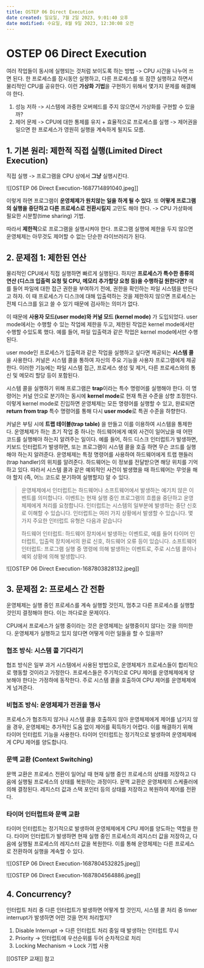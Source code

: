 ```yaml
---
title: OSTEP 06 Direct Execution
date created: 일요일, 7월 2일 2023, 9:01:40 오후
date modified: 수요일, 8월 9일 2023, 12:30:08 오전
---
```

# OSTEP 06 Direct Execution

여러 작업들이 동시에 실행되는 것처럼 보이도록 하는 방법 -> CPU 시간을 나누어 쓰면 된다. 한 프로세스를 잠시동안 실행하고, 다른 프로세스를 또 잠깐 실행하고 하면서 물리적인 CPU를 공유한다. 
이런 **가상화 기법**을 구현하기 위해서 몇가지 문제를 해결해야 한다.

1. 성능 저하 -> 시스템에 과중한 오버헤드를 주지 않으면서 가상화를 구현할 수 있을까?
2. 제어 문제 -> CPU에 대한 통제를 유지 + 효율적으로 프로세스를 실행 -> 제어권을 일으면 한 프로세스가 영원히 실행을 계속하게 될지도 모름.

## 1. 기본 원리: 제한적 직접 실행(Limited Direct Execution)

직접 실행 -> 프로그램을 CPU 상에서 **그냥** 실행시킨다. 

![[OSTEP 06 Direct Execution-1687714891040.jpeg]]

이렇게 하면 프로그램이 **운영체제가 원치않는 일을 하게 될 수 있다**.
또 **어떻게 프로그램의 실행을 중단하고 다른 프로세스로 전환시킬지** 고민도 해야 한다. -> CPU 가상화에 필요한 시분할(time sharing) 기법.

따라서 **제한적**으로 프로그램을 실행시켜야 한다. 프로그램 실행에 제한을 두지 않으면 운영체제는 아무것도 제어할 수 없는 단순한 라이브러리가 된다.

## 2. 문제점 1: 제한된 연산

물리적인 CPU에서 직접 실행하면 빠르게 실행된다. 하지만 **프로세스가 특수한 종류의 연산 (디스크 입출력 요청 및 CPU, 메모리 추가할당 요청 등)을 수행하길 원한다면?**
예를 들어  파일에 대한 접근 권한을 부여하기 전에, 권한을 확인하는 파일 시스템을 만든다고 하자. 이 때 프로세스가 디스크에 대해 입출력하는 것을 제한하지 않으면 프로세스는 전체 디스크를 읽고 쓸 수 있기 때문에 검사하는 의미가 없다.

이 때문에 **사용자 모드(user mode)와 커널 모드 (kernel mode)** 가 도입되었다.
user mode에서는 수행할 수 있는 작업에 제한을 두고, 제한된 작업은 kernel mode에서만 수행할 수있도록 했다. 예를 들어, 파일 입출력과 같은 작업은 kernel mode에서만 수행된다.

user mode인 프로세스가 입출력과 같은 작업을 실행하고 싶다면 제공되는 **시스템 콜**을 사용한다. 커널은 시스템 콜을 통하여 자신의 주요 기능을 사용자 프로그램에게 제공한다. 이러한 기능에는 파일 시스템 접근, 프로세스 생성 및 제거, 다른 프로세스와의 통신 및 메모리 할당 등이 포함된다.

시스템 콜을 실행하기 위해 프로그램은 **trap**이라는 특수 명령어를 실행해야 한다. 이 명령어는 커널 안으로 분기하는 동시에 **kernel mode**로 현재 특권 수준을 상향 조정한다.
이렇게 kernel mode로 진입하면 운영체제는 모든 명령어를 실행할 수 있고, 완료되면 **return from trap** 특수 명령어를 통해 다시 **user mode**로 특권 수준을 하향한다.

커널은 부팅 시에 **트랩 테이블(trap table)** 을 만들고 이를 이용하여 시스템을 통제한다. 운영체제가 하는 초기 작업 중 하나는 하드웨어에게 예외 사건이 일어났을 때 어떤 코드를 실행해야 하는지 알려주는 일이다. 예를 들어, 하드 디스크 인터럽트가 발생하면, 키보드 인터럽트가 발생하면, 또는 프로그램이 시스템 콜을 호출 하면 무슨 코드를 실행해야 하는지 알려준다. 운영체제는 특정 명령어를 사용하여 하드웨어에게 트랩 핸들러(trap handler)의 위치를 알려준다. 하드웨어는 이 정보를 전달받으면 해당 위치를 기억하고 있다. 따라서 시스템 콜과 같은 예외적인 사건이 발생했을 때 하드웨어는 무엇을 해야 할지 (즉, 어느 코드로 분기하여 실행할지) 알 수 있다.

> 운영체제에서 인터럽트는 하드웨어나 소프트웨어에서 발생하는 예기치 않은 이벤트를 의미합니다. 이벤트는 현재 실행 중인 프로그램의 흐름을 중단하고 운영체제에게 처리를 요청합니다. 인터럽트는 시스템의 일부분에 발생하는 중단 신호로 이해할 수 있습니다. 인터럽트는 여러 가지 상황에서 발생할 수 있습니다. 몇 가지 주요한 인터럽트 유형은 다음과 같습니다
> 
> 하드웨어 인터럽트: 하드웨어 장치에서 발생하는 이벤트로, 예를 들어 타이머 인터럽트, 입출력 장치에서의 완료 신호, 하드웨어 오류 등이 있습니다.
> 소프트웨어 인터럽트: 프로그램 실행 중 명령에 의해 발생하는 이벤트로, 주로 시스템 콜이나 예외 상황에 의해 발생합니다.

![[OSTEP 06 Direct Execution-1687803828132.jpeg]]


## 3. 문제점 2: 프로세스 간 전환

운영체제는 실행 중인 프로세스를 계속 실행할 것인지, 멈추고 다른 프로세스를 실행할 것인지 결정해야 한다. 이는 까다로운 문제이다.

CPU에서 프로세스가 실행 중이라는 것은 운영체제는 실행중이지 않다는 것을 의미한다. 운영체제가 실행하고 있지 않다면 어떻게 이런 일들을 할 수 있을까?

### 협조 방식: 시스템 콜 기다리기

협조 방식은 일부 과거 시스템에서 사용된 방법으로, 운영체제가 프로세스들이 합리적으로 행동할 것이라고 가정한다.
프로세스들은 주기적으로 CPU 제어를 운영체제에게 양보해야 한다는 가정하에 동작한다.
주로 시스템 콜을 호출하여 CPU 제어를 운영체제에게 넘겨준다.

### 비협조 방식: 운영체제가 전권을 행사

프로세스가 협조하지 않거나 시스템 콜을 호출하지 않아 운영체제에게 제어를 넘기지 않을 경우, 운영체제는 추가적인 도움 없이 제어를 획득하기 어렵다.
이를 해결하기 위해 타이머 인터럽트 기능을 사용한다. 타이머 인터럽트는 정기적으로 발생하여 운영체제에게 CPU 제어를 양도합니다.

### 문맥 교환 (Context Switching)

문맥 교환은 프로세스 전환이 일어날 때 현재 실행 중인 프로세스의 상태를 저장하고 다음에 실행될 프로세스의 상태를 복원하는 과정이다.
문맥 교환은 운영체제의 스케줄러에 의해 결정된다.
레지스터 값과 스택 포인터 등의 상태를 저장하고 복원하여 제어를 전환다.

### 타이머 인터럽트와 문맥 교환

타이머 인터럽트는 정기적으로 발생하여 운영체제에게 CPU 제어를 양도하는 역할을 한다.
타이머 인터럽트가 발생하면 현재 실행 중인 프로세스의 레지스터 값을 저장하고, 다음에 실행될 프로세스의 레지스터 값을 복원한다.
이를 통해 운영체제는 다른 프로세스로 전환하여 실행을 계속할 수 있다.

![[OSTEP 06 Direct Execution-1687804532825.jpeg]]

![[OSTEP 06 Direct Execution-1687804564886.jpeg]]

## 4. Concurrency?

인터럽트 처리 중 다른 인터럽트가 발생하면 어떻게 할 것인지, 시스템 콜 처리 중 timer interrupt가 발생하면 어떤 것을 먼저 처리할지?

1. Disable Interrupt -> 다른 인터럽트 처리 중일 때 발생하는 인터럽트 무시
2. Priority -> 인터럽트에 우선순위를 두어 순차적으로 처리
3. Locking Mechanism -> Lock 기법 사용

[[OSTEP 교재]] 참고
